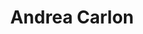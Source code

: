 ---
user: andrea
title: Andrea Carlon
position: UX and Design Manager
company: italki
featured: true
---